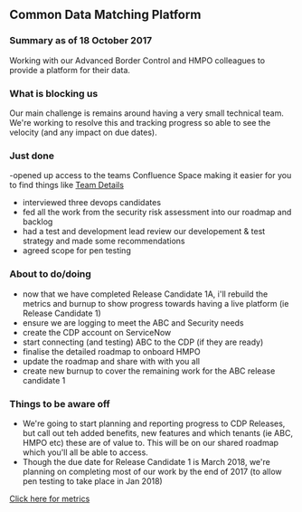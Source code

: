 ## Common Data Matching Platform

### Summary as of 18 October  2017
Working with our Advanced Border Control and HMPO colleagues to provide a platform for their data.

### What is blocking us
Our main challenge is remains around having a very small technical team. We're working to resolve this and tracking progress so able to see the velocity (and any impact on due dates). 

### Just done
-opened up access to the teams Confluence Space making it easier for you to find things like [Team Details](https://collaboration.homeoffice.gov.uk/display/CDP/A.+Team)
- interviewed three devops candidates
- fed all the work from the security risk assessment into our roadmap and backlog
- had a test and development lead review  our developement  & test strategy and made some recommendations
- agreed scope for pen testing

### About to do/doing
- now that we have completed Release Candidate 1A, i'll rebuild the metrics and burnup to show progress towards having a live platform (ie Release Candidate 1)
- ensure we are logging to meet the ABC and Security needs
- create the CDP account on ServiceNow
- start connecting (and testing) ABC to the CDP (if they are ready)
- finalise the detailed roadmap to onboard HMPO
- update the roadmap and share with with you all
- create new burnup to cover the remaining work for the ABC release candidate 1

### Things to be aware off
- We're going to start planning and reporting progress to CDP Releases, but call out teh added benefits, new features and which tenants (ie ABC, HMPO etc) these are of value to. This will be on our shared roadmap which you'll all be able to access.
- Though the due date for Release Candidate 1 is March 2018, we're planning on completing most of our work by the end of 2017 (to allow pen testing to take place in Jan 2018)

[Click here for metrics](metrics.html)
